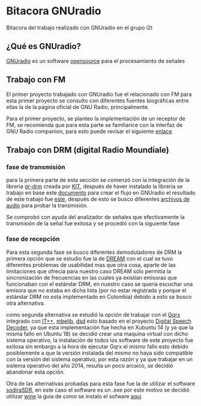 # Bitacora GNUradio
Bitacora del trabajo realizado con GNUradio en el grupo i2t 

## ¿Qué es GNUradio? 

[GNUradio](https://www.gnuradio.org/) es un software [opensource](https://opensource.com/resources/what-open-source) para el procesamiento de señales


## Trabajo con FM 

El primer proyecto trabajado con GNUradio fue el relacionado con FM para esta primer
proyecto se consulto con diferentes fuentes biográficas entre ellas la de la página oficial de GNU Radio, principalmente.

Para el primer proyecto, se planteo la implementación de un receptor de FM, se recomienda que para esta parte se familiarice con la interfaz de GNU Radio companion, para esto puede revisar el siguiente [enlace](https://wiki.gnuradio.org/index.php/Tutorials) 



## Trabajo con DRM (digital Radio Moundiale)

### fase de transmisión 

para la primera parte de esta sección se comenzó con la integración de la libreria
[gr-drm](https://github.com/kit-cel/gr-drm) creada por [KIT](https://www.kit.edu/english/), después de haver instalado la libreria se trabajo en base este
 [documento](documentos/drm_transmitter_gnuradio.pdf) para crear el flujo en GNUradio el resultado de este trabajo fue [este](documentos/drm-transmiter.grc), después de esto se 
busco diferentes [archivos de audio](audio_sources) para probar la transmisión.

Se comprobó con ayuda del analizador de señales que efectivamente la transmisión de la 
señal fue exitosa y se procedió con la siguiente fase   

### fase de recepción 

Para esta segunda fase se busco diferentes demoduladores de DRM la primera opción que se
estudio fue la de [DREAM](https://drm.sourceforge.io/wiki/index.php/Main_Page) con el 
cual se tuvo diferentes problemas de usabilidad mas que otra cosa, aparte de las 
limitaciones que ofrecía para nuestro caso DREAM sólo permitía la sincronización de 
frecuencias en las cuales ya existían emisoras que funcionaban con el estándar DRM, en 
nuestro caso se quería escuchar una emisora que no estaba en dicha lista (por no estar
registrada y porque el estándar DRM no esta implementado en Colombia) debido a esto se
busco otra alternativa. 

como segunda alternativa se estudió la opción de trabajar con el [Gqrx](http://gqrx.dk/) integrado con  [IT++](http://itpp.sourceforge.net/4.3.1/), [mbelib](https://github.com/szechyjs/mbelib), [dsd](https://github.com/szechyjs/dsd)
esto basado en el proyecto [Digital Speech Decoder](https://www.george-smart.co.uk/scrapbook/digital_speech_decoder/), ya que esta implementación fue hecha en Xubuntu 14 (y ya que la misma fallo en Ubuntu 18) se decidió crear una maquina virtual con
dicho sistema operativo, la instalación de todos los software de este proyecto fue exitosa sin embargo a la hora de ejecutar
Gqrx el mismo fallo esto debido posiblemente a que la versión instalada del mismo no haya sido compatible con la versión del 
sistema operativo, por esta razón y ya que trabajar en un sistema operativo del año 2014, resulta un poco arcaico, se decidió 
abandonar esta opción.

Otra de las alternativas probadas para esta fase fue la de utilizar el software [sodiraSDR](http://dsp4swls.de/sodirasdr/sodirasdreng.html), 
en este caso el software es un .exe por este motivo se decidió utilizar [wine](https://www.winehq.org/) la guía de como se instalo el sofware [aquí](pages/installSodiraSDR.md)



